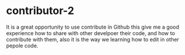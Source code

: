 # contributor-2

It is a great opportunity to use contribute in Github this give me a good experience how to share with other develpoer their code, and how to contribute with them, also it is the way we learning how to edit in other pepole code.

